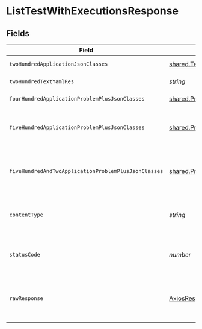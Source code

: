 # ListTestWithExecutionsResponse


## Fields

| Field                                                                                | Type                                                                                 | Required                                                                             | Description                                                                          |
| ------------------------------------------------------------------------------------ | ------------------------------------------------------------------------------------ | ------------------------------------------------------------------------------------ | ------------------------------------------------------------------------------------ |
| `twoHundredApplicationJsonClasses`                                                   | [shared.TestWithExecutionSummary](../../models/shared/testwithexecutionsummary.md)[] | :heavy_minus_sign:                                                                   | successful operation                                                                 |
| `twoHundredTextYamlRes`                                                              | *string*                                                                             | :heavy_minus_sign:                                                                   | successful operation                                                                 |
| `fourHundredApplicationProblemPlusJsonClasses`                                       | [shared.Problem](../../models/shared/problem.md)[]                                   | :heavy_minus_sign:                                                                   | invalid parameters                                                                   |
| `fiveHundredApplicationProblemPlusJsonClasses`                                       | [shared.Problem](../../models/shared/problem.md)[]                                   | :heavy_minus_sign:                                                                   | problem with getting tests and their executions                                      |
| `fiveHundredAndTwoApplicationProblemPlusJsonClasses`                                 | [shared.Problem](../../models/shared/problem.md)[]                                   | :heavy_minus_sign:                                                                   | problem with read information from kubernetes cluster                                |
| `contentType`                                                                        | *string*                                                                             | :heavy_check_mark:                                                                   | HTTP response content type for this operation                                        |
| `statusCode`                                                                         | *number*                                                                             | :heavy_check_mark:                                                                   | HTTP response status code for this operation                                         |
| `rawResponse`                                                                        | [AxiosResponse](https://axios-http.com/docs/res_schema)                              | :heavy_minus_sign:                                                                   | Raw HTTP response; suitable for custom response parsing                              |